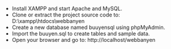 - Install XAMPP and start Apache and MySQL.
- Clone or extract the project source code to: D:\xampp\htdocs\webbanyen
- Create a new database named buuyensql using phpMyAdmin.
- Import the buuyen.sql to create tables and sample data.
- Open your browser and go to: http://localhost/webbanyen
